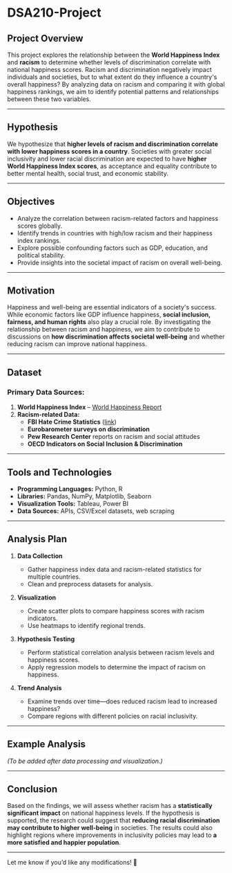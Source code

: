 # DSA210-Project  

## Project Overview  

This project explores the relationship between the **World Happiness Index** and **racism** to determine whether levels of discrimination correlate with national happiness scores. Racism and discrimination negatively impact individuals and societies, but to what extent do they influence a country's overall happiness? By analyzing data on racism and comparing it with global happiness rankings, we aim to identify potential patterns and relationships between these two variables.  

---

## Hypothesis  

We hypothesize that **higher levels of racism and discrimination correlate with lower happiness scores in a country**. Societies with greater social inclusivity and lower racial discrimination are expected to have **higher World Happiness Index scores**, as acceptance and equality contribute to better mental health, social trust, and economic stability.  

---

## Objectives  

- Analyze the correlation between racism-related factors and happiness scores globally.  
- Identify trends in countries with high/low racism and their happiness index rankings.  
- Explore possible confounding factors such as GDP, education, and political stability.  
- Provide insights into the societal impact of racism on overall well-being.  

---

## Motivation  

Happiness and well-being are essential indicators of a society's success. While economic factors like GDP influence happiness, **social inclusion, fairness, and human rights** also play a crucial role. By investigating the relationship between racism and happiness, we aim to contribute to discussions on **how discrimination affects societal well-being** and whether reducing racism can improve national happiness.  

---

## Dataset  

### **Primary Data Sources:**  
1. **World Happiness Index** – [World Happiness Report](https://worldhappiness.report/)  
2. **Racism-related Data:**  
   - **FBI Hate Crime Statistics** ([link](https://www.fbi.gov/services/cjis/ucr))  
   - **Eurobarometer surveys on discrimination**  
   - **Pew Research Center** reports on racism and social attitudes  
   - **OECD Indicators on Social Inclusion & Discrimination**  

---

## Tools and Technologies  

- **Programming Languages:** Python, R  
- **Libraries:** Pandas, NumPy, Matplotlib, Seaborn  
- **Visualization Tools:** Tableau, Power BI  
- **Data Sources:** APIs, CSV/Excel datasets, web scraping  

---

## Analysis Plan  

1. **Data Collection**  
   - Gather happiness index data and racism-related statistics for multiple countries.  
   - Clean and preprocess datasets for analysis.  

2. **Visualization**  
   - Create scatter plots to compare happiness scores with racism indicators.  
   - Use heatmaps to identify regional trends.  

3. **Hypothesis Testing**  
   - Perform statistical correlation analysis between racism levels and happiness scores.  
   - Apply regression models to determine the impact of racism on happiness.  

4. **Trend Analysis**  
   - Examine trends over time—does reduced racism lead to increased happiness?  
   - Compare regions with different policies on racial inclusivity.  

---

## Example Analysis  

*(To be added after data processing and visualization.)*  

---

## Conclusion  

Based on the findings, we will assess whether racism has a **statistically significant impact** on national happiness levels. If the hypothesis is supported, the research could suggest that **reducing racial discrimination may contribute to higher well-being** in societies. The results could also highlight regions where improvements in inclusivity policies may lead to **a more satisfied and happier population**.  

---

Let me know if you’d like any modifications! 🚀  
